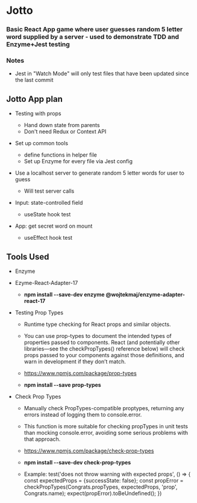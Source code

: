 # Jotto

### Basic React App game where user guesses random 5 letter word supplied by a server - used to demonstrate TDD and Enzyme+Jest testing

### Notes

-   Jest in "Watch Mode" will only test files that have been updated since the last commit

## Jotto App plan

-   Testing with props
    -   Hand down state from parents
    -   Don't need Redux or Context API
-   Set up common tools
    -   define functions in helper file
    -   Set up Enzyme for every file via Jest config
-   Use a localhost server to generate random 5 letter words for user to guess

    -   Will test server calls

-   Input: state-controlled field
    -   useState hook test
-   App: get secret word on mount
    -   useEffect hook test

## Tools Used

-   Enzyme
-   Ezyme-React-Adapter-17

    -   **npm install --save-dev enzyme @wojtekmaj/enzyme-adapter-react-17**

-   Testing Prop Types

    -   Runtime type checking for React props and similar objects.

    -   You can use prop-types to document the intended types of properties passed to components. React (and potentially other libraries—see the checkPropTypes() reference below) will check props passed to your components against those definitions, and warn in development if they don’t match.
    -   https://www.npmjs.com/package/prop-types
    -   **npm install --save prop-types**

-   Check Prop Types

    -   Manually check PropTypes-compatible proptypes, returning any errors instead of logging them to console.error.

    -   This function is more suitable for checking propTypes in unit tests than mocking console.error, avoiding some serious problems with that approach.
    -   https://www.npmjs.com/package/check-prop-types
    -   **npm install --save-dev check-prop-types**
    -   Example:
        test('does not throw warning with expected props', () => {
        const expectedProps = {successState: false};
        const propError = checkPropTypes(Congrats.propTypes, expectedProps, 'prop', Congrats.name);
        expect(propError).toBeUndefined();
        })
